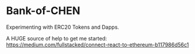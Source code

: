 # Bank-of-CHEN

Experimenting with ERC20 Tokens and Dapps.

A HUGE source of help to get me started: https://medium.com/fullstacked/connect-react-to-ethereum-b117986d56c1

